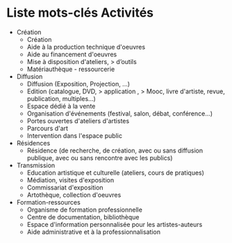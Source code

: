 # Liste mots-clés Activités
- Création
  - Création
  - Aide à la production technique d'oeuvres
  - Aide au financement d'oeuvres
  - Mise à disposition d'ateliers, > d’outils
  - Matériauthèque - ressourcerie
- Diffusion
  - Diffusion (Exposition, Projection, ...)
  - Edition (catalogue, DVD, > application , > Mooc,  livre d'artiste, revue, publication, multiples...) 
  - Espace dédié à la vente
  - Organisation d'événements (festival, salon, débat, conférence...)
  - Portes ouvertes d'ateliers d'artistes
  - Parcours d'art
  - Intervention dans l'espace public
- Résidences
  - Résidence (de recherche, de création, avec ou sans diffusion publique, avec ou sans rencontre avec les publics)
- Transmission
  - Education artistique et culturelle (ateliers, cours de pratiques)
  - Médiation, visites d'exposition
  - Commissariat d'exposition
  - Artothèque, collection d'oeuvres
- Formation-ressources
  - Organisme de formation professionnelle
  - Centre de documentation, bibliothèque
  - Espace d'information personnalisée pour les artistes-auteurs
  - Aide administrative et à la professionnalisation